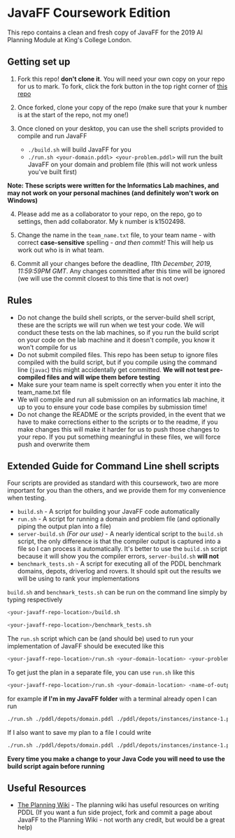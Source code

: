 # JavaFF Coursework Edition

This repo contains a clean and fresh copy of JavaFF for the 2019 AI Planning Module at King's College London.

## Getting set up 
1. Fork this repo! **don't clone it**. You will need your own copy on your repo for us to mark. To fork, click the fork button in the top right corner of [this repo](https://github.kcl.ac.uk/k1502498/JavaFF)

2. Once forked, clone your copy of the repo (make sure that your k number is at the start of the repo, not my one!)

3. Once cloned on your desktop, you can use the shell scripts provided to compile and run JavaFF
    - `./build.sh` will build JavaFF for you
    - `./run.sh <your-domain.pddl> <your-problem.pddl>` will run the built JavaFF on your domain and problem file (this will not work unless you've built first)

**Note: These scripts were written for the Informatics Lab machines, and may not work on your personal machines (and definitely won't work on Windows)**

4. Please add me as a collaborator to your repo, on the repo, go to settings, then add collaborator. My k number is k1502498.

5. Change the name in the `team_name.txt` file, to your team name - with correct **case-sensitive** spelling - *and then commit!* This will help us work out who is in what team.

6. Commit all your changes before the deadline, _11th December, 2019, 11:59:59PM GMT_. Any changes committed after this time will be ignored (we will use the commit closest to this time that is not over)

## Rules
- Do not change the build shell scripts, or the server-build shell script, these are the scripts we will run when we test your code. We will conduct these tests on the lab machines, so if you run the build script on your code on the lab machine and it doesn't compile, you know it won't compile for us
- Do not submit compiled files. This repo has been setup to ignore files compiled with the build script, but if you compile using the command line (`javac`) this might accidentally get committed. **We will not test pre-compiled files and will wipe them before testing**
- Make sure your team name is spelt correctly when you enter it into the team_name.txt file
- We will compile and run all submission on an informatics lab machine, it up to you to ensure your code base compiles by submission time!
- Do not change the README or the scripts provided, in the event that we have to make corrections either to the scripts or to the readme, if you make changes this will make it harder for us to push those changes to your repo. If you put something meaningful in these files, we will force push and overwrite them 
## Extended Guide for Command Line shell scripts
Four scripts are provided as standard with this coursework, two are more important for you than the others, and we provide them for my convenience when testing. 

- `build.sh` - A script for building your JavaFF code automatically 
- `run.sh` - A script for running a domain and problem file (and optionally piping the output plan into a file)
- `server-build.sh` _(For our use)_ - A nearly identical script to the `build.sh` script, the only difference is that the compiler output is captured into a file so I can process it automatically. It's better to use the `build.sh` script because it will show you the compiler errors, `server-build.sh` **will not**
- `benchmark_tests.sh` - A script for executing all of the PDDL benchmark domains, depots, driverlog and rovers. It should spit out the results we will be using to rank your implementations

`build.sh` and `benchmark_tests.sh` can be run on the command line simply by typing respectively

```bash
<your-javaff-repo-location>/build.sh
```
```bash
<your-javaff-repo-location>/benchmark_tests.sh
```

The `run.sh` script which can be (and should be) used to run your implementation of JavaFF should be executed like this

```bash
<your-javaff-repo-location>/run.sh <your-domain-location> <your-problem-location>
```

To get just the plan in a separate file, you can use `run.sh` like this

```bash
<your-javaff-repo-location>/run.sh <your-domain-location> <name-of-output-file>
```

for example **if I'm in my JavaFF folder** with a terminal already open I can run

```bash
./run.sh ./pddl/depots/domain.pddl ./pddl/depots/instances/instance-1.pddl
```

If I also want to save my plan to a file I could write

```bash
./run.sh ./pddl/depots/domain.pddl ./pddl/depots/instances/instance-1.pddl resulting_plan.txt
```

**Every time you make a change to your Java Code you will need to use the build script again before running**

## Useful Resources
- [The Planning Wiki](https://www.planning.wiki/) - The planning wiki has useful resources on writing PDDL (If you want a fun side project, fork and commit a page about JavaFF to the Planning Wiki - not worth any credit, but would be a great help)

